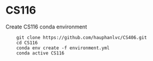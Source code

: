 # CS116
Create CS116 conda environment 
```
    git clone https://github.com/hauphanlvc/CS406.git
    cd CS116
    conda env create -f environment.yml
    conda active CS116
```